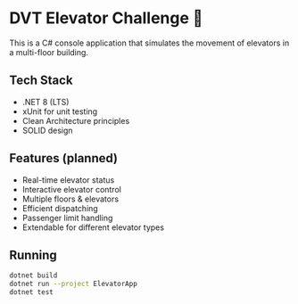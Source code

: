 # DVT Elevator Challenge 🚀

This is a C# console application that simulates the movement of elevators in a multi-floor building.

## Tech Stack
- .NET 8 (LTS)
- xUnit for unit testing
- Clean Architecture principles
- SOLID design

## Features (planned)
- Real-time elevator status
- Interactive elevator control
- Multiple floors & elevators
- Efficient dispatching
- Passenger limit handling
- Extendable for different elevator types

## Running
```bash
dotnet build
dotnet run --project ElevatorApp
dotnet test
